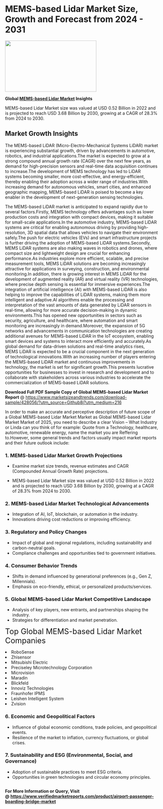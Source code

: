 <H1>MEMS-based Lidar Market Size, Growth and Forecast from 2024 - 2031</H1><img class="aligncenter size-medium wp-image-584254" src="https://thirdeyenews.in/wp-content/uploads/2024/09/Global-Market-Research-300x168.jpeg" alt="" width="300" height="168" /><p><strong>Global&nbsp;<a href="https://www.marketsizeandtrends.com/download-sample/428056/?utm_source=Github8j?utm_medium=216">MEMS-based Lidar Market</a> Insights</strong></p><p>MEMS-based Lidar Market size was valued at USD 0.52 Billion in 2022 and is projected to reach USD 3.68 Billion by 2030, growing at a CAGR of 28.3% from 2024 to 2030.</p><p><h2>Market Growth Insights</h2> <p>The MEMS-based LiDAR (Micro-Electro-Mechanical Systems LiDAR) market is experiencing substantial growth, driven by advancements in automotive, robotics, and industrial applications.The market is expected to grow at a strong compound annual growth rate (CAGR) over the next few years, as demand for high-precision sensors and real-time data acquisition continues to increase.The development of MEMS technology has led to LiDAR systems becoming smaller, more cost-effective, and energy-efficient, thereby enabling their adoption across a wider range of industries.With increasing demand for autonomous vehicles, smart cities, and enhanced geographic mapping, MEMS-based LiDAR is poised to become a key enabler in the development of next-generation sensing technologies.</p> <p>The MEMS-based LiDAR market is anticipated to expand rapidly due to several factors.Firstly, MEMS technology offers advantages such as lower production costs and integration with compact devices, making it suitable for small-scale applications.In the automotive industry, MEMS-based LiDAR systems are critical for enabling autonomous driving by providing high-resolution, 3D spatial data that allows vehicles to navigate their environment safely.The push for electric vehicles (EVs) and smart infrastructure projects is further driving the adoption of MEMS-based LiDAR systems.Secondly, MEMS LiDAR systems are also making waves in robotics and drones, where compact size and lightweight design are crucial for enhancing performance.As industries explore more efficient, scalable, and precise measurement tools, MEMS LiDAR solutions are becoming increasingly attractive for applications in surveying, construction, and environmental monitoring.In addition, there is growing interest in MEMS LiDAR for the development of augmented reality (AR) and virtual reality (VR) technologies, where precise depth sensing is essential for immersive experiences.The integration of artificial intelligence (AI) with MEMS-based LiDAR is also helping to improve the capabilities of LiDAR systems, making them more intelligent and adaptive.AI algorithms enable the processing and interpretation of the vast amounts of data generated by LiDAR sensors in real-time, allowing for more accurate decision-making in dynamic environments.This has opened new opportunities in sectors such as security, agriculture, and healthcare, where automation and smart monitoring are increasingly in demand.Moreover, the expansion of 5G networks and advancements in communication technologies are creating additional avenues for MEMS-based LiDAR in the IoT ecosystem, enabling smart devices and systems to interact more efficiently and accurately.As global demand for data-driven solutions and real-time analytics rises, MEMS LiDAR is expected to be a crucial component in the next generation of technological innovations.With an increasing number of players entering the MEMS-based LiDAR market and continuous improvements in technology, the market is set for significant growth.This presents lucrative opportunities for businesses to invest in research and development and to collaborate with stakeholders across various industries to accelerate the commercialization of MEMS-based LiDAR solutions.<p><span class=""><strong>Download Full PDF Sample Copy of Global MEMS-based Lidar Market Report</strong> @ <a href="https://www.marketsizeandtrends.com/download-sample/428056/?utm_source=Github8j?utm_medium=216" target="_blank">https://www.marketsizeandtrends.com/download-sample/428056/?utm_source=Github8j?utm_medium=216</a></span></p><p>In order to make an accurate and perceptive description of future scope of a Global&nbsp;MEMS-based Lidar Market Market as Global&nbsp;MEMS-based Lidar Market Market of 2025, you need to describe a clear Vision &ndash; What Industry or Linda can you think of for example: Quote from a Technology, healthcare, automotive, renewable energy, name the market you are Reffering to.However, some general trends and factors usually impact market reports and their future outlook include:</p><h3>1.&nbsp;<strong>MEMS-based Lidar Market Growth Projections</strong></h3><ul><li>Examine market size trends, revenue estimates and CAGR (Compounded Annual Growth Rate) projections.</li><li><p>MEMS-based Lidar Market size was valued at USD 0.52 Billion in 2022 and is projected to reach USD 3.68 Billion by 2030, growing at a CAGR of 28.3% from 2024 to 2030.</p></li></ul><h3>2.&nbsp;<strong>MEMS-based Lidar Market Technological Advancements</strong></h3><ul><li>Integration of AI, IoT, blockchain, or automation in the industry.</li><li>Innovations driving cost reductions or improving efficiency.</li></ul><h3>3.&nbsp;<strong>Regulatory and Policy Changes</strong></h3><ul><li>Impact of global and regional regulations, including sustainability and carbon-neutral goals.</li><li>Compliance challenges and opportunities tied to government initiatives.</li></ul><h3>4.&nbsp;<strong>Consumer Behavior Trends</strong></h3><ul><li>Shifts in demand influenced by generational preferences (e.g., Gen Z, Millennials).</li><li>Emphasis on eco-friendly, ethical, or personalized products/services.</li></ul><h3>5.&nbsp;<strong>Global MEMS-based Lidar Market Competitive Landscape</strong></h3><ul><li>Analysis of key players, new entrants, and partnerships shaping the industry.</li><li>Strategies for differentiation and market penetration.</li></ul><p data-pm-slice="1 1 []"><span style="color: inherit; font-family: inherit; font-size: 25px;">Top Global MEMS-based Lidar Market Companies</span></p><div class="" data-test-id=""><p><li>RoboSense</li><li> Zhisensor</li><li> Mitsubishi Electric</li><li> Preciseley Microtechnology Corporation</li><li> Microvision</li><li> Maradin</li><li> Blickfeld</li><li> Innoviz Technologies</li><li> Fraunhofer IPMS</li><li> Leishen Intelligent System</li><li> Zvision</li></p></div><h3>6.&nbsp;<strong>Economic and Geopolitical Factors</strong></h3><ul><li>Influence of global economic conditions, trade policies, and geopolitical events.</li><li>Resilience of the market to inflation, currency fluctuations, or global crises.</li></ul><h3>7.&nbsp;<strong>Sustainability and ESG (Environmental, Social, and Governance)</strong></h3><ul><li>Adoption of sustainable practices to meet ESG criteria.</li><li>Opportunities in green technologies and circular economy principles.</li></ul><h2><strong style="font-size: 14px;">For More Information or Query, Visit @&nbsp;</strong><a style="background-color: #ffffff; font-size: 14px;" href="https://www.marketsizeandtrends.com/report/mems-based-lidar-market/" target="_blank">https://www.verifiedmarketreports.com/product/airport-passenger-boarding-bridge-market</a></h2>